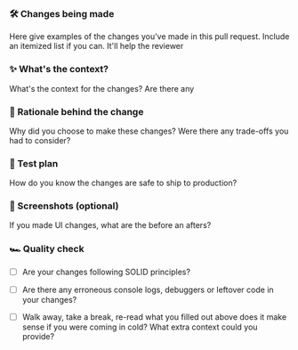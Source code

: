 ### 🛠 Changes being made

Here give examples of the changes you've made in this pull request. Include an itemized list if you can. It'll help the reviewer


### ✨ What's the context?

What's the context for the changes? Are there any


### 🧠 Rationale behind the change

Why did you choose to make these changes? Were there any trade-offs you had to consider? 


### 🧪 Test plan

How do you know the changes are safe to ship to production?


### 📸 Screenshots (optional)

If you made UI changes, what are the before an afters?


### 🏎 Quality check

- [ ] Are your changes following SOLID principles?

- [ ] Are there any erroneous console logs, debuggers or leftover code in your changes?

- [ ] Walk away, take a break, re-read what you filled out above does it make sense if you were coming in cold? What extra context could you provide?
